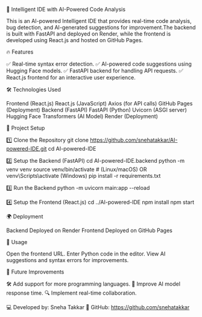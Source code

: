 🚀 Intelligent IDE with AI-Powered Code Analysis

This is an AI-powered Intelligent IDE that provides real-time code analysis, bug detection, and AI-generated suggestions for improvement.The backend is built with FastAPI and deployed on Render, while the frontend is developed using React.js and hosted on GitHub Pages.

🔥 Features

✅ Real-time syntax error detection.
✅ AI-powered code suggestions using Hugging Face models.
✅ FastAPI backend for handling API requests.
✅ React.js frontend for an interactive user experience.

🛠 Technologies Used

Frontend (React.js)
React.js (JavaScript)
Axios (for API calls)
GitHub Pages (Deployment)
Backend (FastAPI)
FastAPI (Python)
Uvicorn (ASGI server)
Hugging Face Transformers (AI Model)
Render (Deployment)


🚀 Project Setup

1️⃣ Clone the Repository
git clone https://github.com/snehatakkar/AI-powered-IDE.git
cd AI-powered-IDE

2️⃣ Setup the Backend (FastAPI)
cd AI-powered-IDE.backend
python -m venv venv
source venv/bin/activate  # (Linux/macOS) OR venv\Scripts\activate (Windows)
pip install -r requirements.txt

3️⃣ Run the Backend
python -m uvicorn main:app --reload

4️⃣ Setup the Frontend (React.js)
cd ../AI-powered-IDE
npm install
npm start


🌍 Deployment

Backend Deployed on Render
Frontend Deployed on GitHub Pages


🔄 Usage

Open the frontend URL.
Enter Python code in the editor.
View AI suggestions and syntax errors for improvements.


🎯 Future Improvements

🛠 Add support for more programming languages.
🚀 Improve AI model response time.
🔍 Implement real-time collaboration.

💻 Developed by: Sneha Takkar
🌟 GitHub: https://github.com/snehatakkar
